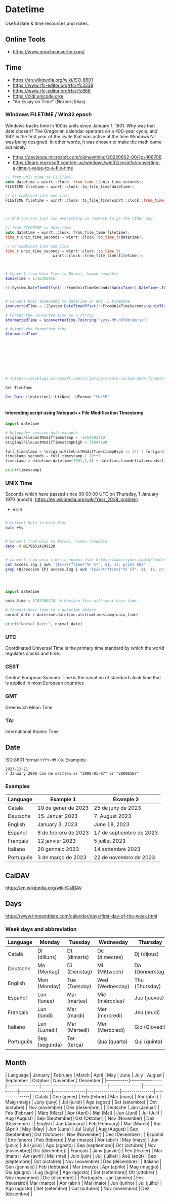 # Datetime
Useful date & time resources and notes.



## Online Tools

- <https://www.epochconverter.com/>








## Time
- <https://en.wikipedia.org/wiki/ISO_8601>
- <https://www.rfc-editor.org/rfc/rfc3339>
- <https://www.rfc-editor.org/rfc/rfc868>
- <https://cldr.unicode.org/>
- "An Essay on Time" (Norbert Elias)






###  Windows FILETIME / Win32 epoch
Windows tracks time in 100ns units since January 1, 1601.
Why was that date chosen? The Gregorian calendar operates on a 400-year cycle, and 1601 is the first year of the cycle that was active at the time Windows NT was being designed. In other words, it was chosen to make the math come out nicely.

- <https://devblogs.microsoft.com/oldnewthing/20220602-00/?p=106706>
- <https://learn.microsoft.com/en-us/windows/win32/sysinfo/converting-a-time-t-value-to-a-file-time>



```cpp
// from Unix time to FILETIME
auto datetime = winrt::clock::from_time_t(unix_time_seconds);
FILETIME filetime = winrt::clock::to_file_time(datetime);

// or combined into one line
FILETIME filetime = winrt::clock::to_file_time(winrt::clock::from_time_t(unix_time_seconds));



// And you can just run everything in reverse to go the other way.

// from FILETIME to Unix time
auto datetime = winrt::clock::from_file_time(filetime);
time_t unix_time_seconds = winrt::clock::to_time_t(datetime);

// or combined into one line
time_t unix_time_seconds = winrt::clock::to_time_t(
                     winrt::clock::from_file_time(filetime));

```



```powershell


# Convert from Unix Time to Normal, human readable
$unixTime = 1716302955

(([System.DateTimeOffset]::FromUnixTimeSeconds($unixTime)).DateTime).ToString("s") # Output: 2024-05-21T14:49:15


# Convert Unix timestamp to DateTime in GMT -3 timezone
$convertedTime = ([System.DateTimeOffset]::FromUnixTimeSeconds($unixTime)).ToOffset([TimeSpan]::FromHours(-3))

# Format the converted time as a string
$formattedTime = $convertedTime.ToString("yyyy-MM-ddTHH:mm:ss")

# Output the formatted time
$formattedTime









# <https://devblogs.microsoft.com/scripting/create-custom-date-formats-with-powershell/>

Get-TimeZone

Get-Date ([datetime]::UtcNow) -UFormat "%H:%M"



```

#### Interesting script using Notepad++ File Modification Timestamp
```python
import datetime

# Notepad++ session data example
originalFileLastModifTimestamp = -1354503710
originalFileLastModifTimestampHigh = 31047188

full_timestamp = (originalFileLastModifTimestampHigh << 32) | (originalFileLastModifTimestamp & 0xFFFFFFFF)
timestamp_seconds = full_timestamp / 10**7
timestamp = datetime.datetime(1601,1,1) + datetime.timedelta(seconds=timestamp_seconds)

print(timestamp)
```











### UNIX Time
Seconds which have passed since 00:00:00 UTC on Thursday, 1 January 1970 (epoch).
<https://en.wikipedia.org/wiki/Year_2038_problem>





- `ntpd`






```bash

# Current Date in Unix Time
date +%s


# Convert from Unix to Normal, human readable
date -d @1709514290129


# convert from unix time to normal (see https://www.reydes.com/d/?q=Convertir_muchas_Marcas_de_Tiempo_UNIX_Unix_Epoch)
cat access.log | awk '{$1=strftime("%F %T", $1, 1); print $0}'
grep (Direccion IP) access.log | awk '{$1=strftime("%F %T", $1, 1); print $0}'





```




```python
import datetime

unix_time = 1707760274  # Replace this with your Unix time

# Convert Unix time to a datetime object
normal_date = datetime.datetime.utcfromtimestamp(unix_time)

print("Normal Date:", normal_date)
```












### UTC
Coordinated Universal Time is the primary time standard by which the world regulates clocks and time.



### CEST
Central European Summer Time is the variation of standard clock time that is applied in most European countries



### GMT
Greenwich Mean Time


### TAI
International Atomic Time

























## Date
ISO 8601 format `YYYY-MM-DD`. Examples: 
```
2023-12-21
7 January 2000 can be written as "2000-01-07" or "20000107"

```





### Examples

| Language  | Example 1                 | Example 2                   |
|-----------|---------------------------|-----------------------------|
| Català    | 10 de gener de 2023       | 25 de juny de 2023          |
| Deutsche  | 15. Januar 2023           | 7. August 2023              |
| English   | January 3, 2023           | June 18, 2023               |
| Español   | 8 de febrero de 2023      | 17 de septiembre de 2023    |
| Français  | 12 janvier 2023           | 5 juillet 2023              |
| Italiano  | 20 gennaio 2023           | 14 settembre 2023           |
| Português | 3 de março de 2023        | 22 de novembro de 2023      |






## CalDAV
https://en.wikipedia.org/wiki/CalDAV


























## Days

<https://www.timeanddate.com/calendar/days/first-day-of-the-week.html>

### Week days and abbreviation

| Language  | Monday         | Tuesday        | Wednesday      | Thursday       | Friday         | Saturday       | Sunday         |
|-----------|----------------|----------------|----------------|----------------|----------------|----------------|----------------|
| Català    | Dl (dilluns)   | Dt (dimarts)   | Dc (dimecres)  | Dj (dijous)     | Dv (divendres) | Ds (dissabte)  | Dg (diumenge)  |
| Deutsche  | Mo (Montag)     | Di (Dienstag)  | Mi (Mittwoch)  | Do (Donnerstag) | Fr (Freitag)   | Sa (Samstag)   | So (Sonntag)   |
| English   | Mon (Monday)    | Tue (Tuesday)  | Wed (Wednesday)| Thu (Thursday)  | Fri (Friday)    | Sat (Saturday) | Sun (Sunday)   |
| Español   | Lun (lunes)    | Mar (martes)   | Mié (miércoles)| Jue (jueves)   | Vie (viernes)  | Sáb (sábado)   | Dom (domingo)  |
| Français  | Lun (lundi)    | Mar (mardi)    | Mer (mercredi) | Jeu (jeudi)     | Ven (vendredi) | Sam (samedi)   | Dim (dimanche) |
| Italiano  | Lun (Lunedì)   | Mar (Martedì)  | Mer (Mercoledì)| Gio (Giovedì)   | Ven (Venerdì)  | Sab (Sabato)   | Dom (Domenica) |
| Português | Seg (segunda)  | Ter (terça)    | Qua (quarta)   | Qui (quinta)   | Sex (sexta)    | Sáb (sábado)   | Dom (domingo)  |









## Month


| Language  | January        | February       | March          | April          | May            | June           | July           | August         | September      | October        | November       | December       |
|-----------|----------------|----------------|----------------|----------------|----------------|----------------|----------------|----------------|----------------|----------------|----------------|
| Català    | Gen (gener)    | Feb (febrer)   | Mar (març)     | Abr (abril)    | Maig (maig)    | Juny (juny)    | Jul (juliol)   | Ago (agost)    | Set (setembre) | Oct (octubre)  | Nov (novembre) | Des (desembre) |
| Deutsche  | Jan (Januar)   | Feb (Februar)  | März (März)    | Apr (April)    | Mai (Mai)      | Jun (Juni)     | Jul (Juli)     | Aug (August)   | Sep (September)| Okt (Oktober)  | Nov (November) | Dez (Dezember) |
| English   | Jan (January)  | Feb (February) | Mar (March)    | Apr (April)    | May (May)      | Jun (June)     | Jul (July)     | Aug (August)   | Sep (September)| Oct (October)  | Nov (November) | Dec (December) |
| Español   | Ene (enero)    | Feb (febrero)  | Mar (marzo)    | Abr (abril)    | May (mayo)     | Jun (junio)    | Jul (julio)    | Ago (agosto)   | Sep (septiembre)| Oct (octubre)  | Nov (noviembre)| Dic (diciembre)|
| Français  | Janv (janvier) | Fév (février)  | Mar (mars)     | Avr (avril)    | Mai (mai)      | Juin (juin)    | Juil (juillet) | Aoû (août)     | Sep (septembre)| Oct (octobre)  | Nov (novembre) | Déc (décembre) |
| Italiano  | Gen (gennaio)  | Feb (febbraio) | Mar (marzo)    | Apr (aprile)   | Mag (maggio)   | Giu (giugno)  | Lug (luglio)   | Ago (agosto)   | Set (settembre)| Ott (ottobre)  | Nov (novembre) | Dic (dicembre) |
| Português | Jan (janeiro)  | Fev (fevereiro)| Mar (março)    | Abr (abril)    | Mai (maio)     | Jun (junho)    | Jul (julho)    | Ago (agosto)   | Set (setembro) | Out (outubro)  | Nov (novembro) | Dez (dezembro) |











